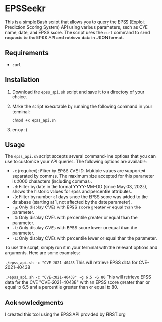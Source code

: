 # EPSSeekr

This is a simple Bash script that allows you to query the EPSS (Exploit Prediction Scoring System) API using various parameters, such as CVE name, date, and EPSS score. The script uses the `curl` command to send requests to the EPSS API and retrieve data in JSON format.

## Requirements

- `curl` 

## Installation

1. Download the `epss_api.sh` script and save it to a directory of your choice.
2. Make the script executable by running the following command in your terminal:

    ```
    chmod +x epss_api.sh
    ```
3. enjoy :)

## Usage

The `epss_api.sh` script accepts several command-line options that you can use to customize your API queries. The following options are available:

- `-c` (required): Filter by EPSS CVE ID. Multiple values are supported separated by commas. The maximum size accepted for this parameter is 2000 characters (including commas).
- `-d`: Filter by date in the format YYYY-MM-DD (since May 03, 2023), shows the historic values for epss and percentile attributes.
- `-D`: Filter by number of days since the EPSS score was added to the database (starting at 1, not affected by the date parameter).
- `-g`: Only display CVEs with EPSS score greater or equal than the parameter.
- `-G`: Only display CVEs with percentile greater or equal than the parameter.
- `-l`: Only display CVEs with EPSS score lower or equal than the parameter.
- `-L`: Only display CVEs with percentile lower or equal than the parameter.

To use the script, simply run it in your terminal with the relevant options and arguments. Here are some examples:

`./epss_api.sh -c "CVE-2021-40438`
This will retrieve EPSS data for CVE-2021-40438

`./epss_api.sh -c "CVE-2021-40438" -g 6.5 -G 80`
This will retrieve EPSS data for the CVE "CVE-2021-40438" with an EPSS score greater than or equal to 6.5 and a percentile greater than or equal to 80.

## Acknowledgments

I created this tool using the EPSS API provided by FIRST.org.


